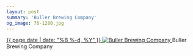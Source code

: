 ```yaml
---
layout: post
summary: 'Buller Brewing Company'
og_image: 76-1280.jpg
---
```


<p>
 <time>
  <a href="/76">
   {{ page.date | date: "%B %-d, %Y" }}
  </a>
 </time>
 <a href="/76">
  <img alt="Buller Brewing Company" data-taken="10/3/2013" sizes="(min-width: 700px) 50vw, calc(100vw - 2rem)" src="{{ site.assets_url }}/76-640.jpg" srcset="{{ site.assets_url }}/76-1280.jpg 1280w, {{ site.assets_url }}/76-960.jpg 960w, {{ site.assets_url }}/76-640.jpg 640w, {{ site.assets_url }}/76-320.jpg 320w"/>
 </a>
 <span>
  Buller Brewing Company
 </span>
</p>
